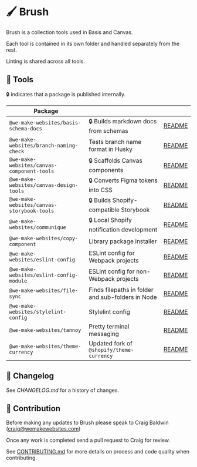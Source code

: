 # 🖌️ Brush

Brush is a collection tools used in Basis and Canvas.

Each tool is contained in its own folder and handled separately from the rest.

Linting is shared across all tools.

## 🔧 Tools

🔒 indicates that a package is published internally.

| Package | | |
|---|---|---|
| `@we-make-websites/basis-schema-docs` | 🔒 Builds markdown docs from schemas | [README](basis-schema-docs/README.md) |
| `@we-make-websites/branch-naming-check` | Tests branch name format in Husky | [README](branch-naming-check/README.md) |
| `@we-make-websites/canvas-component-tools` | 🔒 Scaffolds Canvas components | [README](canvas-component-tools/README.md) |
| `@we-make-websites/canvas-design-tools` | 🔒 Converts Figma tokens into CSS | [README](canvas-design-tools/README.md) |
| `@we-make-websites/canvas-storybook-tools` | 🔒 Builds Shopify-compatible Storybook | [README](canvas-storybook-tools/README.md) |
| `@we-make-websites/communique` | 🔒 Local Shopify notification development | [README](communique/README.md) |
| `@we-make-websites/copy-component` | Library package installer | [README](copy-component/README.md) |
| `@we-make-websites/eslint-config` | ESLint config for Webpack projects | [README](eslint-config/README.md) |
| `@we-make-websites/eslint-config-module` | ESLint config for non-Webpack projects | [README](eslint-config-module/README.md) |
| `@we-make-websites/file-sync` | Finds filepaths in folder and sub-folders in Node | [README](file-sync/README.md) |
| `@we-make-websites/stylelint-config` | Stylelint config | [README](stylelint-config/README.md) |
| `@we-make-websites/tannoy` | Pretty terminal messaging | [README](tannoy/README.md) |
| `@we-make-websites/theme-currency` | Updated fork of `@shopify/theme-currency` | [README](theme-currency/README.md) |

## 📅 Changelog

See *CHANGELOG.md* for a history of changes.

## 🤝 Contribution

Before making any updates to Brush please speak to Craig Baldwin (craig@wemakewebsites.com)

Once any work is completed send a pull request to Craig for review.

See [CONTRIBUTING.md](CONTRIBUTING.md) for more details on process and code quality when contributing.

